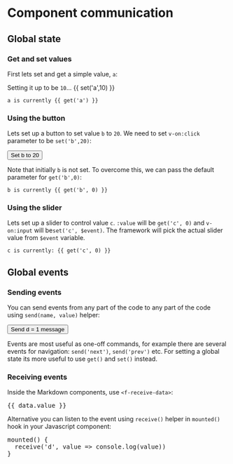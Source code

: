# Component communication

## Global state

### Get and set values

First lets set and get a simple value, `a`:

Setting it up to be `10`... {{ set('a',10) }} 

```
a is currently {{ get('a') }}
```

### Using the button

Lets set up a button to set value `b` to `20`. We need to set `v-on:click` parameter to be `set('b',20)`:

<button v-on:click="set('b',20)">Set b to 20</button>

Note that initially `b` is not set. To overcome this, we can pass the default parameter for `get('b',0)`:

```
b is currently {{ get('b', 0) }}
```

### Using the slider

Lets set up a slider to control value `c`. `:value` will be `get('c', 0)` and `v-on:input` will be`set('c', $event)`. The framework will pick the actual slider value from `$event` variable.

<f-slider :value="get('c', 0)" v-on:input="set('c',$event)" />

```
c is currently: {{ get('c', 0) }}
```

## Global events

### Sending events

You can send events from any part of the code to any part of the code using `send(name, value)` helper:

<button v-on:click="send('d', 1)">
Send d = 1 message
</button>

<p />

Events are most useful as one-off commands, for example there are several events for navigation: `send('next')`,  `send('prev')` etc. For setting a global state its more useful to use `get()` and `set()` instead.

### Receiving events

Inside the Markdown components, use `<f-receive-data>`:

<f-receive-data name="d">
  <pre slot-scope="data">{{ data.value }}</pre>
</f-receive-data>

Alternative you can listen to the event using `receive()` helper in `mounted()` hook in your Javascript component:

<pre>
mounted() {
  receive('d', value => console.log(value))
}
</pre>
